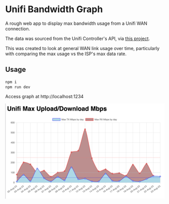 # Unifi Bandwidth Graph

A rough web app to display max bandwidth usage from a Unifi WAN connection.

The data was sourced from the Unifi Controller's API, via [this project](https://github.com/Art-of-WiFi/UniFi-API-browser).

This was created to look at general WAN link usage over time, particularly with comparing the max usage vs the ISP's max data rate.

## Usage

```
npm i
npm run dev
```

Access graph at http://localhost:1234

<img src="https://raw.githubusercontent.com/joe-niland/unifi-bandwidth-graph/master/images/graph.png" alt="Screenshot">